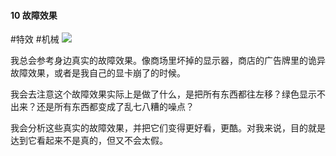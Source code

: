 #### 10  故障效果
#特效 #机械
![](assets/tutorials/t10/glitch.gif)

  我总会参考身边真实的故障效果。像商场里坏掉的显示器，商店的广告牌里的诡异故障效果，或者是我自己的显卡崩了的时候。

  我会去注意这个故障效果实际上是做了什么，是把所有东西都往左移？绿色显示不出来？还是所有东西都变成了乱七八糟的噪点？

  我会分析这些真实的故障效果，并把它们变得更好看，更酷。对我来说，目的就是达到它看起来不是真的，但又不会太假。
